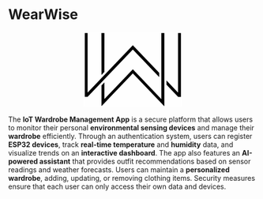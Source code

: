 # WearWise
<p align="center">
  <img src="images/logo.png" alt="WW Logo" width="200">
</p>

The **IoT Wardrobe Management App** is a secure platform that allows users to monitor their personal **environmental sensing devices** and manage their **wardrobe** efficiently. Through an authentication system, users can register **ESP32 devices**, track **real-time temperature** and **humidity** data, and visualize trends on an **interactive dashboard**. The app also features an **AI-powered assistant** that provides outfit recommendations based on sensor readings and weather forecasts. Users can maintain a **personalized wardrobe**, adding, updating, or removing clothing items. Security measures ensure that each user can only access their own data and devices.
